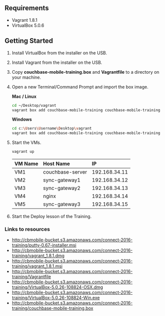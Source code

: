 ## Requirements

- Vagrant 1.8.1
- VirtualBox 5.0.6

## Getting Started

1. Install VirtualBox from the installer on the USB.
1. Install Vagrant from the installer on the USB.
1. Copy **couchbase-mobile-training.box** and **Vagrantfile** to a directory on your machine.
1. Open a new Terminal/Command Prompt and import the box image.

    **Mac / Linux**
    ```bash
    cd ~/Desktop/vagrant
    vagrant box add couchbase-mobile-training couchbase-mobile-training.box
    ```
    
    **Windows**
    ```bash
    cd c:\Users\Username\Desktop\vagrant
    vagrant box add couchbase-mobile-training couchbase-mobile-training.box
    ```
   
1. Start the VMs.

    ```bash
    vagrant up
    ```
    
    |VM Name|Host Name|IP|
    |:------|:--------|:--|
    |VM1|couchbase-server|192.168.34.11|
    |VM2|sync-gateway1|192.168.34.12|
    |VM3|sync-gateway2|192.168.34.13|
    |VM4|nginx|192.168.34.14|
    |VM5|sync-gateway3|192.168.34.15|

1. Start the Deploy lesson of the Training.

### Links to resources

- http://cbmobile-bucket.s3.amazonaws.com/connect-2016-training/putty-0.67-installer.msi
- http://cbmobile-bucket.s3.amazonaws.com/connect-2016-training/vagrant_1.8.1.dmg
- http://cbmobile-bucket.s3.amazonaws.com/connect-2016-training/vagrant_1.8.1.msi
- http://cbmobile-bucket.s3.amazonaws.com/connect-2016-training/Vagrantfile
- http://cbmobile-bucket.s3.amazonaws.com/connect-2016-training/VirtualBox-5.0.26-108824-OSX.dmg
- http://cbmobile-bucket.s3.amazonaws.com/connect-2016-training/VirtualBox-5.0.26-108824-Win.exe
- http://cbmobile-bucket.s3.amazonaws.com/connect-2016-training/couchbase-mobile-training.box
